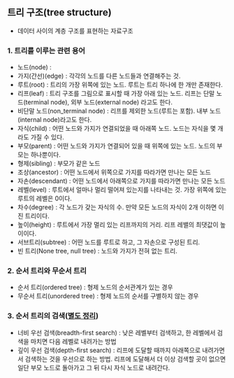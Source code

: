 ## 트리 구조(tree structure)
- 데이터 사이의 계층 구조를 표현하는 자료구조

### 1. 트리를 이루는 관련 용어
- 노드(node) : 
- 가지(간선)(edge) : 각각의 노드를 다른 노드들과 연결해주는 것.
- 루트(root) : 트리의 가장 위쪽에 있는 노드. 루트는 트리 하나에 한 개만 존재한다.
- 리프(leaf) : 트리 구조를 그림으로 표시할 때 가장 아래 있는 노드. 리프는 단말 노드(terminal node), 외부 노드(external node) 라고도 한다.
- 비단말 노드(non_terminal node) : 리프를 제외한 노드(루트는 포함). 내부 노드(internal node)라고도 한다.
- 자식(child) : 어떤 노드와 가지가 연결되었을 때 아래쪽 노드. 노드는 자식을 몇 개라도 가질 수 있다.
- 부모(parent) : 어떤 노드와 가지가 연결되어 있을 때 위쪽에 있는 노드. 노드의 부모는 하나뿐이다.
- 형제(sibling) : 부모가 같은 노드
- 조상(ancestor) : 어떤 노드에서 위쪽으로 가지를 따라가면 만나는 모든 노드
- 자손(descendant) : 어떤 노드에서 아래쪽으로 가지를 따라가면 만나는 모든 노드
- 레벨(level) : 루트에서 얼마나 멀리 떨어져 있는지를 나타내는 것. 가장 위쪽에 있는 루트의 레벨은 0이다.
- 차수(degree) : 각 노드가 갖는 자식의 수. 만약 모든 노드의 자식이 2개 이하면 이진 트리이다.
- 높이(height) : 루트에서 가장 멀리 있는 리프까지의 거리. 리프 레밸의 최댓값이 높이이다.
- 서브트리(subtree) : 어떤 노드를 루트로 하고, 그 자손으로 구성된 트리.
- 빈 트리(None tree, null tree) : 노드와 가지가 전혀 없는 트리.

### 2. 순서 트리와 무순서 트리
- 순서 트리(ordered tree) : 형제 노드의 순서관계가 있는 경우
- 무순서 트리(unordered tree) : 형제 노드의 순서를 구별하지 않는 경우

### 3. 순서 트리의 검색([별도 정리](Algorithm/DFS_BFS.md))
- 너비 우선 검색(breadth-first search) : 낮은 레벨부터 검색하고, 한 레벨에서 검색을 마치면 다음 레벨로 내려가는 방법
- 깊이 우선 검색(depth-first search) : 리프에 도달할 때까지 아래쪽으로 내려가면서 검색하는 것을 우선으로 하는 방법. 리프에 도달해서 더 이상 검색할 곳이 없으면 일단 부모 노드로 돌아가고 그 뒤 다시 자식 노드로 내려간다.